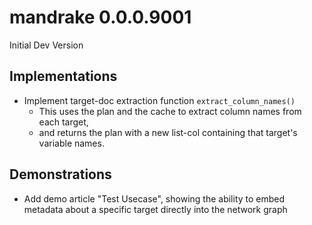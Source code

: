 # mandrake 0.0.0.9001

Initial Dev Version

## Implementations

- Implement target-doc extraction function `extract_column_names()`
  - This uses the plan and the cache to extract column names from each target,
  - and returns the plan with a new list-col containing that target's variable names.

## Demonstrations

- Add demo article "Test Usecase", showing the ability to embed metadata about a specific
  target directly into the network graph

